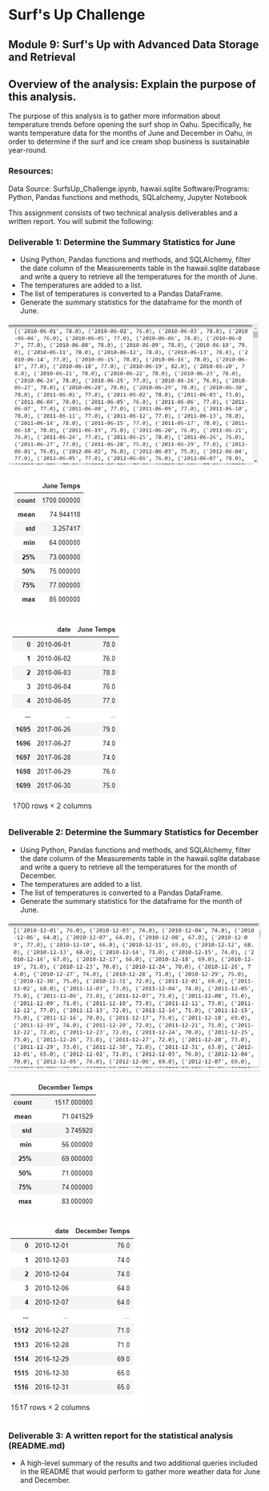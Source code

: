 # Surf's Up Challenge
## Module 9: Surf's Up with Advanced Data Storage and Retrieval

## Overview of the analysis: Explain the purpose of this analysis.
The purpose of this analysis is to gather more information about temperature trends before opening the surf shop in Oahu. Specifically, he wants temperature data for the months of June and December in Oahu, in order to determine if the surf and ice cream shop business is sustainable year-round.

### Resources: 
Data Source:  SurfsUp_Challenge.ipynb, hawaii.sqlite
Software/Programs: Python, Pandas functions and methods, SQLalchemy, Jupyter Notebook

This assignment consists of two technical analysis deliverables and a written report. You will submit the following:

### Deliverable 1: Determine the Summary Statistics for June
- Using Python, Pandas functions and methods, and SQLAlchemy, filter the date column of the Measurements table in the hawaii.sqlite database and write a query to retrieve all the temperatures for the month of June. 
- The temperatures are added to a list.
- The list of temperatures is converted to a Pandas DataFrame.
- Generate the summary statistics for the dataframe for the month of June.

![June_Results](https://github.com/veenapu/surfs_up/blob/main/June%20Results.PNG)

![June_Summary_Statistics](https://github.com/veenapu/surfs_up/blob/main/June%20Summary%20Statistics.PNG)

![Junes_results_DataFrame](https://github.com/veenapu/surfs_up/blob/main/June%20results%20DataFrame.PNG)


### Deliverable 2: Determine the Summary Statistics for December
- Using Python, Pandas functions and methods, and SQLAlchemy, filter the date column of the Measurements table in the hawaii.sqlite database and write a query to retrieve all the temperatures for the month of December. 
- The temperatures are added to a list.
- The list of temperatures is converted to a Pandas DataFrame.
- Generate the summary statistics for the dataframe for the month of June.

![December_Results](https://github.com/veenapu/surfs_up/blob/main/December%20Results.PNG)

![December_Summary_Statistics](https://github.com/veenapu/surfs_up/blob/main/December%20Summary%20Statistics.PNG)

![December_results_DataFrame](https://github.com/veenapu/surfs_up/blob/main/December%20results%20DataFrame.PNG)


### Deliverable 3: A written report for the statistical analysis (README.md)
-  A high-level summary of the results and two additional queries included in the README that would perform to gather more weather data for June and December.








